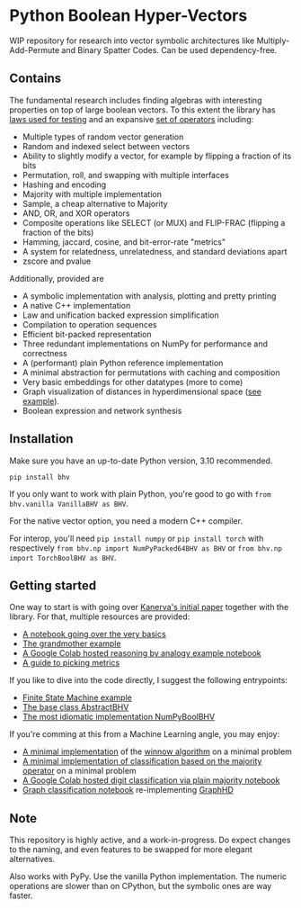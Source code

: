 # Python Boolean Hyper-Vectors

WIP repository for research into vector symbolic architectures like Multiply-Add-Permute and Binary Spatter Codes.
Can be used dependency-free.

## Contains
The fundamental research includes finding algebras with interesting properties on top of large boolean vectors. To this extent the library has [laws used for testing](tests/laws.py) and an expansive [set of operators](bhv/abstract.py) including:
- Multiple types of random vector generation
- Random and indexed select between vectors
- Ability to slightly modify a vector, for example by flipping a fraction of its bits
- Permutation, roll, and swapping with multiple interfaces
- Hashing and encoding
- Majority with multiple implementation
- Sample, a cheap alternative to Majority
- AND, OR, and XOR operators
- Composite operations like SELECT (or MUX) and FLIP-FRAC (flipping a fraction of the bits)
- Hamming, jaccard, cosine, and bit-error-rate "metrics"
- A system for relatedness, unrelatedness, and standard deviations apart
- zscore and pvalue

Additionally, provided are
- A symbolic implementation with analysis, plotting and pretty printing
- A native C++ implementation
- Law and unification backed expression simplification
- Compilation to operation sequences
- Efficient bit-packed representation
- Three redundant implementations on NumPy for performance and correctness
- A (performant) plain Python reference implementation
- A minimal abstraction for permutations with caching and composition
- Very basic embeddings for other datatypes (more to come)
- Graph visualization of distances in hyperdimensional space ([see example](examples/viz_distances.py)).
- Boolean expression and network synthesis

## Installation
Make sure you have an up-to-date Python version, 3.10 recommended.

`pip install bhv`

If you only want to work with plain Python, you're good to go with `from bhv.vanilla VanillaBHV as BHV`.

For the native vector option, you need a modern C++ compiler.

For interop, you'll need
`pip install numpy` or `pip install torch` with respectively `from bhv.np import NumPyPacked64BHV as BHV` or `from bhv.np import TorchBoolBHV as BHV`. 

## Getting started
One way to start is with going over [Kanerva's initial paper](http://ww.robertdick.org/iesr/papers/kanerva09jan.pdf) together with the library.
For that, multiple resources are provided:
- [A notebook going over the very basics](examples/Kanerva09.ipynb)
- [The grandmother example](examples/grandmother_example.py)
- [A Google Colab hosted reasoning by analogy example notebook](https://colab.research.google.com/drive/10gOc39TsM5CE-6u3kj2oe1t-8KZHr_bB?usp=sharing)
- [A guide to picking metrics](examples/Metric_Picker.ipynb)

If you like to dive into the code directly, I suggest the following entrypoints:
- [Finite State Machine example](examples/state_machine.py)
- [The base class AbstractBHV](bhv/abstract.py)
- [The most idiomatic implementation NumPyBoolBHV](bhv/np.py)

If you're comming at this from a Machine Learning angle, you may enjoy:
- [A minimal implementation](examples/winnow_classification.py) of the [winnow algorithm](https://en.wikipedia.org/wiki/Winnow_(algorithm)) on a minimal problem
- [A minimal implementation of classification based on the majority operator](examples/majority_classification.py) on a minimal problem
- [A Google Colab hosted digit classification via plain majority notebook](https://colab.research.google.com/drive/1xYQAXxcdFw89RV5CsflcvFhx3zpmEUxk?usp=sharing)
- [Graph classification notebook](https://colab.research.google.com/drive/1NrmCc99GrkmHm_VLs5nv9Q7BCbCLs0ar?usp=sharing) re-implementing [GraphHD](https://arxiv.org/abs/2205.07826)

## Note
This repository is highly active, and a work-in-progress.
Do expect changes to the naming, and even features to be swapped for more elegant alternatives.

Also works with PyPy. Use the vanilla Python implementation. The numeric operations are slower than on CPython, but the symbolic ones are way faster.
